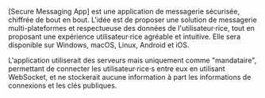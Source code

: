 \[Secure Messaging App\] est une application de messagerie sécurisée, chiffrée de bout en bout. L'idée est de proposer une solution de messagerie multi-plateformes et respectueuse des données de l'utilisateur·rice, tout en proposant une expérience utilisateur·rice agréable et intuitive. Elle sera disponible sur Windows, macOS, Linux, Android et iOS.

L'application utiliserait des serveurs mais uniquement comme "mandataire", permettant de connecter les utilisateur·rice·s entre eux en utilisant WebSocket, et ne stockerait aucune information à part les informations de connexions et les clés publiques.
